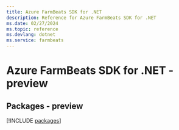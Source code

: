 ```yaml
---
title: Azure FarmBeats SDK for .NET
description: Reference for Azure FarmBeats SDK for .NET
ms.date: 02/27/2024
ms.topic: reference
ms.devlang: dotnet
ms.service: farmbeats
---
```

# Azure FarmBeats SDK for .NET - preview
## Packages - preview
[!INCLUDE [packages](farmbeats-index.md)]